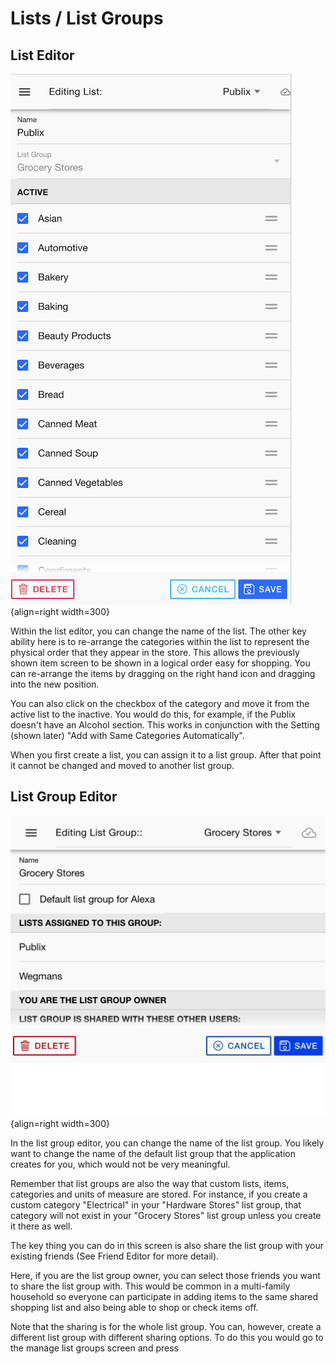 # Lists / List Groups

## List Editor

![](../assets/listeditor.png){align=right width=300}

Within the list editor, you can change the name of the list.  The other key ability here is to re-arrange the categories within the list to represent the physical order that they appear in the store.  This allows the previously shown item screen to be shown in a logical order easy for shopping.  You can re-arrange the items by dragging on the right hand icon and dragging into the new position.

You can also click on the checkbox of the category and move it from the active list to the inactive. You would do this, for example, if the Publix doesn't have an Alcohol section. This works in conjunction with the Setting (shown later) "Add with Same Categories Automatically".

When you first create a list, you can assign it to a list group. After that point it cannot be changed and moved to another list group. 

## List Group Editor

![](../assets/listgroupeditor.png){align=right width=300}
 
In the list group editor, you can change the name of the list group. You likely want to change the name of the default list group that the application creates for you, which would not be very meaningful.

Remember that list groups are also the way that custom lists, items, categories and units of measure are stored. For instance, if you create a custom category "Electrical" in your "Hardware Stores" list group, that category will not exist in your "Grocery Stores" list group unless you create it there as well.

The key thing you can do in this screen is also share the list group with your existing friends (See Friend Editor for more detail).  

Here, if you are the list group owner, you can select those friends you want to share the list group with. This would be common in a multi-family household so everyone can participate in adding items to the same shared shopping list and also being able to shop or check items off. 

Note that the sharing is for the whole list group. You can, however, create a different list group with different sharing options. To do this you would go to the manage list groups screen and press 